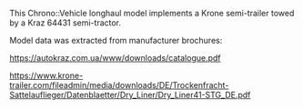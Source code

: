 This Chrono::Vehicle longhaul model implements a Krone semi-trailer towed by a Kraz 64431 semi-tractor.

Model data was extracted from manufacturer brochures:

https://autokraz.com.ua/www/downloads/catalogue.pdf

https://www.krone-trailer.com/fileadmin/media/downloads/DE/Trockenfracht-Sattelauflieger/Datenblaetter/Dry_Liner/Dry_Liner41-STG_DE.pdf
